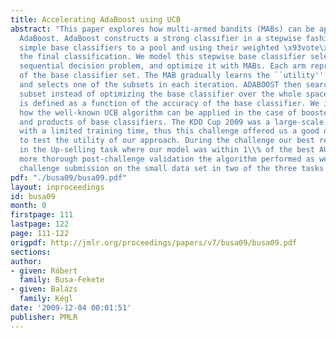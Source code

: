 ```yaml
---
title: Accelerating AdaBoost using UCB
abstract: "This paper explores how multi-armed bandits (MABs) can be applied to accelerate
  AdaBoost. AdaBoost constructs a strong classifier in a stepwise fashion by adding
  simple base classifiers to a pool and using their weighted \x93vote\x94 to determine
  the final classification. We model this stepwise base classifier selection as a
  sequential decision problem, and optimize it with MABs. Each arm represents a subset
  of the base classifier set. The MAB gradually learns the ``utility'' of the subsets,
  and selects one of the subsets in each iteration. ADABOOST then searches only this
  subset instead of optimizing the base classifier over the whole space. The reward
  is defined as a function of the accuracy of the base classifier. We investigate
  how the well-known UCB algorithm can be applied in the case of boosted stumps, trees,
  and products of base classifiers. The KDD Cup 2009 was a large-scale learning task
  with a limited training time, thus this challenge offered us a good opportunity
  to test the utility of our approach. During the challenge our best results came
  in the Up-selling task where our model was within 1\\% of the best AUC rate. After
  more thorough post-challenge validation the algorithm performed as well as the best
  challenge submission on the small data set in two of the three tasks."
pdf: "./busa09/busa09.pdf"
layout: inproceedings
id: busa09
month: 0
firstpage: 111
lastpage: 122
page: 111-122
origpdf: http://jmlr.org/proceedings/papers/v7/busa09/busa09.pdf
sections: 
author:
- given: Róbert
  family: Busa-Fekete
- given: Balázs
  family: Kégl
date: '2009-12-04 00:01:51'
publisher: PMLR
---
```

